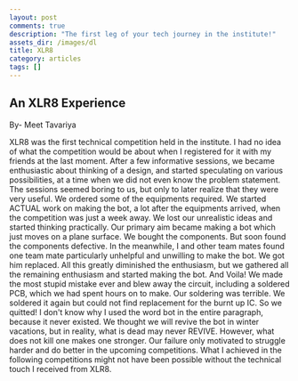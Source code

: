 ```yaml
---
layout: post
comments: true
description: "The first leg of your tech journey in the institute!"
assets_dir: /images/dl
title: XLR8
category: articles
tags: []
---
```


## An XLR8 Experience
By- Meet Tavariya

XLR8 was the first technical competition held in the institute. I had no idea of what the competition would be about when I registered for it with my friends at the last moment.
After a few informative sessions, we became enthusiastic about thinking of a design, and started speculating on various possibilities, at a time when we did not even know the problem statement. The sessions seemed boring to us, but only to later realize that they were very useful. We ordered some of the equipments required. We started ACTUAL work on making the bot, a lot after the equipments arrived, when the competition was just a week away. We lost our unrealistic ideas and started thinking practically. Our primary aim became making a bot which just moves on a plane surface. We bought the components. But soon found the components defective. In the meanwhile, I and other team mates found one team mate particularly unhelpful and unwilling to make the bot. We got him replaced. All this greatly diminished the enthusiasm, but we gathered all the remaining enthusiasm and started making the bot. And Voila! We made the most stupid mistake ever and blew away the circuit, including a soldered PCB, which we had spent hours on to make. Our soldering was terrible. We soldered it again but could not find replacement for the burnt up IC. So we quitted!
I don't know why I used the word bot in the entire paragraph, because it never existed. We thought we will revive the bot in winter vacations, but in reality, what is dead may never REVIVE.
However, what does not kill one makes one stronger. Our failure only motivated to struggle harder and do better in the upcoming competitions. What I achieved in the following competitions might not have been possible without the technical touch I received from XLR8.
